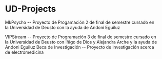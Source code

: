 # UD-Projects
<p>MkPsycho -- Proyecto de Progamación 2 de final de semestre cursado en la Universidad de Deusto con la ayuda de Andoni Eguiluz</p>
VIPStream -- Proyecto de Programación 3 de final de semestre cursado en la Universidad de Deusto con Iñigo de Dios y Alejandra Arche y la ayuda de Andoni Eguiluz
Beca de Investigación -- Proyecto de investigación acerca de electromedicina
